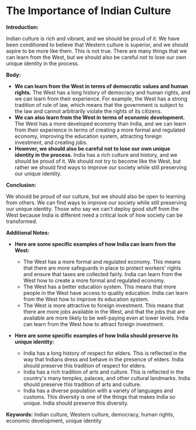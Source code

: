 # The Importance of Indian Culture

**Introduction:**

Indian culture is rich and vibrant, and we should be proud of it. We have been conditioned to believe that Western culture is superior, and we should aspire to be more like them. This is not true. There are many things that we can learn from the West, but we should also be careful not to lose our own unique identity in the process.

**Body:**

* **We can learn from the West in terms of democratic values and human rights.** The West has a long history of democracy and human rights, and we can learn from their experience. For example, the West has a strong tradition of rule of law, which means that the government is subject to the law and cannot arbitrarily violate the rights of its citizens.
* **We can also learn from the West in terms of economic development.** The West has a more developed economy than India, and we can learn from their experience in terms of creating a more formal and regulated economy, improving the education system, attracting foreign investment, and creating jobs.
* **However, we should also be careful not to lose our own unique identity in the process.** India has a rich culture and history, and we should be proud of it. We should not try to become like the West, but rather we should find ways to improve our society while still preserving our unique identity.

**Conclusion:**

We should be proud of our culture, but we should also be open to learning from others. We can find ways to improve our society while still preserving our unique identity. Those who say we can't deploy good stuff from the West because India is different need a critical look of how society can be transformed.

**Additional Notes:**

* **Here are some specific examples of how India can learn from the West:**

    * The West has a more formal and regulated economy. This means that there are more safeguards in place to protect workers' rights and ensure that taxes are collected fairly. India can learn from the West how to create a more formal and regulated economy.
    * The West has a better education system. This means that more people in the West have access to quality education. India can learn from the West how to improve its education system.
    * The West is more attractive to foreign investment. This means that there are more jobs available in the West, and that the jobs that are available are more likely to be well-paying even at lower levels. India can learn from the West how to attract foreign investment.

* **Here are some specific examples of how India should preserve its unique identity:**

    * India has a long history of respect for elders. This is reflected in the way that Indians dress and behave in the presence of elders. India should preserve this tradition of respect for elders.
    * India has a rich tradition of arts and culture. This is reflected in the country's many temples, palaces, and other cultural landmarks. India should preserve this tradition of arts and culture.
    * India has a diverse population with a variety of languages and customs. This diversity is one of the things that makes India so unique. India should preserve this diversity.

**Keywords:** Indian culture, Western culture, democracy, human rights, economic development, unique identity
